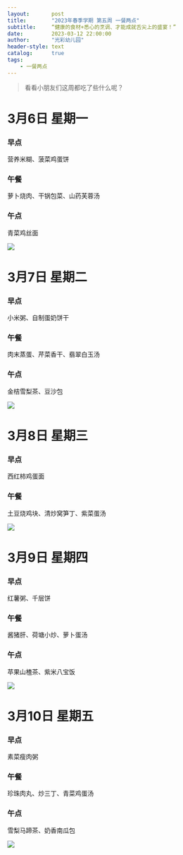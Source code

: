 ```yaml
---
layout:       post
title:        "2023年春季学期 第五周 一餐两点"
subtitle:     “健康的食材+悉心的烹调、才能成就舌尖上的盛宴！”
date:         2023-03-12 22:00:00
author:       "光彩幼儿园"
header-style: text
catalog:      true
tags:
    - 一餐两点
---
```


>   看看小朋友们这周都吃了些什么呢？

# 3月6日 星期一

### 早点

营养米糊、菠菜鸡蛋饼

### 午餐

萝卜烧肉、干锅包菜、山药芙蓉汤

### 午点

青菜鸡丝面

![](/img/in-post/meals//088c9ab73597429ab86f666bb8944542.jpeg)

# 3月7日 星期二

### 早点

小米粥、自制蛋奶饼干

### 午餐

肉末蒸蛋、芹菜香干、翡翠白玉汤

### 午点

金桔雪梨茶、豆沙包

![](/img/in-post/meals//288ba6a1d18813058dc7913c7fd7fdfc.jpeg)

# 3月8日 星期三

### 早点

西红柿鸡蛋面

### 午餐

土豆烧鸡块、清炒窝笋丁、紫菜蛋汤

![](/img/in-post/meals//8cf992c3a66bec3a3283ab8cefd3735f.jpeg)

# 3月9日 星期四

### 早点

红薯粥、千层饼

### 午餐

酱猪肝、荷塘小炒、萝卜蛋汤

### 午点

苹果山楂茶、紫米八宝饭

![](/img/in-post/meals//a62de571c93567c4f4925ef1001f1815.jpeg)

# 3月10日 星期五

### 早点

素菜瘦肉粥

### 午餐

珍珠肉丸、炒三丁、青菜鸡蛋汤

### 午点

雪梨马蹄茶、奶香南瓜包

![](/img/in-post/meals//8be9d1379086bf4c614dba92a14c90bc.jpeg)
